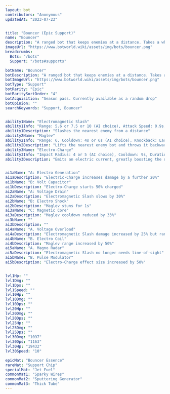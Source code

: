 ```yaml
---
layout: bot
contributors: "Anonymous"
updatedAt: "2023-07-23"


title: "Bouncer (Epic Support)"
name: "Bouncer"
description: "A ranged bot that keeps enemies at a distance. Takes a while to warm up to strangers."
imageUrl: "https://www.botworld.wiki/assets/img/bots/bouncer.png"
breadcrumbs:
  Bots: "/bots"
  Support: "/bots#supports"

botName: "Bouncer"
botDescription: "A ranged bot that keeps enemies at a distance. Takes a while to warm up to strangers."
botImageUrl: "https://www.botworld.wiki/assets/img/bots/bouncer.png"
botType: "Support"
botRarity: "Epic"
botRaritySortOrder: "4"
botAcquisition: "Season pass. Currently available as a random drop"
botOpinion: ""
searchKeywords: "Support, Bouncer"


ability1Name: "Electromagnetic Slash"
ability1Info: "Range: 5.6 or 7.5 or 10 (AI choice), Attack Speed: 0.9s, Slow Enemies:30% (AI choice)"
ability1Description: "Slashes the nearest enemy from a distance"
ability2Name: "Maglev"
ability2Info: "Range: 6, Cooldown: 4s or 6s (AI choice), Knockback: Large"
ability2Description: "Lifts the nearest enemy bot and throws it backwards"
ability3Name: "Electro-Charge"
ability3Info: "Impact Radius: 4 or 5 (AI choice), Cooldown: 9s, Duration: 4s, Damage: +80% or 100% (AI choice)"
ability3Description: "Emits an electric current, greatly boosting the damage of the nearby allies and itself for a few seconds"


ai1aName: "A: Electro Generation"
ai1aDescription: "Electric-Charge increases damage by a further 20%"
ai1bName: "B: Volt Capacitor"
ai1bDescription: "Electro-Charge starts 50% charged"
ai2aName: "A: Voltage Drain"
ai2aDescription: "Electromagnetic Slash slows by 30%"
ai2bName: "B: Electro Shock"
ai2bDescription: "Maglev stuns for 1s"
ai3aName: "C: Magnetic Core"
ai3aDescription: "Maglev cooldown reduced by 33%"
ai3bName: ""
ai3bDescription: ""
ai4aName: "A. Voltage Overload"
ai4aDescription: "Electromagnetic Slash damage increased by 25% but range reduced by 25%"
ai4bName: "B. Electro Coil"
ai4bDescription: "Maglev range increased by 50%"
ai5aName: "A. Magno Radar"
ai5aDescription: "Electromagnetic Slash no longer needs line-of-sight"
ai5bName: "B. Pulse Modulator"
ai5bDescription: "Electro-Charge effect size increased by 50%"


lvl1Hp: ""
lvl1Dmg: ""
lvl1Dps: ""
lvl1Speed: ""
lvl10Hp: ""
lvl10Dmg: ""
lvl10Dps: ""
lvl20Hp: ""
lvl20Dmg: ""
lvl20Dps: ""
lvl25Hp: ""
lvl25Dmg: ""
lvl25Dps: ""
lvl30Dmg: "1097"
lvl30Dps: "1163"
lvl30Hp: "19432"
lvl30Speed: "10"

epicMat: "Bouncer Essence"
rareMat: "Support Chip"
specialMat: "Jet Fuel"
commonMat1: "Sparky Wires"
commonMat2: "Sputtering Generator"
commonMat3: "Thick Tube"
---
```

